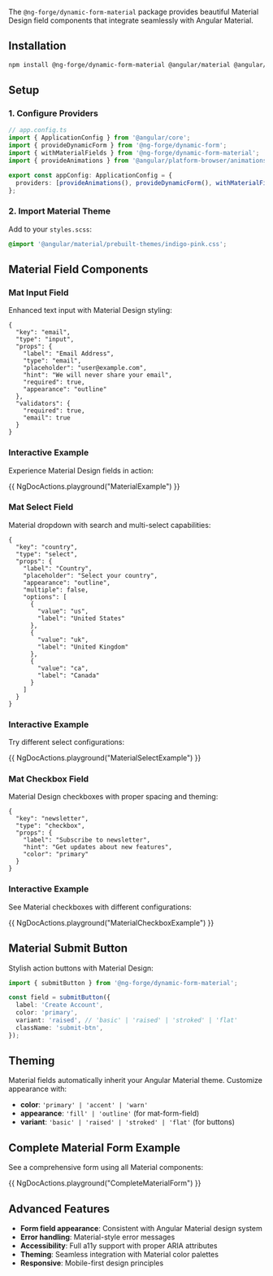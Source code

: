 The `@ng-forge/dynamic-form-material` package provides beautiful Material Design field components that integrate seamlessly with Angular Material.

## Installation

```bash
npm install @ng-forge/dynamic-form-material @angular/material @angular/cdk
```

## Setup

### 1. Configure Providers

```typescript
// app.config.ts
import { ApplicationConfig } from '@angular/core';
import { provideDynamicForm } from '@ng-forge/dynamic-form';
import { withMaterialFields } from '@ng-forge/dynamic-form-material';
import { provideAnimations } from '@angular/platform-browser/animations';

export const appConfig: ApplicationConfig = {
  providers: [provideAnimations(), provideDynamicForm(), withMaterialFields()],
};
```

### 2. Import Material Theme

Add to your `styles.scss`:

```scss
@import '@angular/material/prebuilt-themes/indigo-pink.css';
```

## Material Field Components

### Mat Input Field

Enhanced text input with Material Design styling:

```jsonl
{
  "key": "email",
  "type": "input",
  "props": {
    "label": "Email Address",
    "type": "email",
    "placeholder": "user@example.com",
    "hint": "We will never share your email",
    "required": true,
    "appearance": "outline"
  },
  "validators": {
    "required": true,
    "email": true
  }
}
```

### Interactive Example

Experience Material Design fields in action:

{{ NgDocActions.playground("MaterialExample") }}

### Mat Select Field

Material dropdown with search and multi-select capabilities:

```jsonl
{
  "key": "country",
  "type": "select",
  "props": {
    "label": "Country",
    "placeholder": "Select your country",
    "appearance": "outline",
    "multiple": false,
    "options": [
      {
        "value": "us",
        "label": "United States"
      },
      {
        "value": "uk",
        "label": "United Kingdom"
      },
      {
        "value": "ca",
        "label": "Canada"
      }
    ]
  }
}
```

### Interactive Example

Try different select configurations:

{{ NgDocActions.playground("MaterialSelectExample") }}

### Mat Checkbox Field

Material Design checkboxes with proper spacing and theming:

```jsonl
{
  "key": "newsletter",
  "type": "checkbox",
  "props": {
    "label": "Subscribe to newsletter",
    "hint": "Get updates about new features",
    "color": "primary"
  }
}
```

### Interactive Example

See Material checkboxes with different configurations:

{{ NgDocActions.playground("MaterialCheckboxExample") }}

## Material Submit Button

Stylish action buttons with Material Design:

```typescript
import { submitButton } from '@ng-forge/dynamic-form-material';

const field = submitButton({
  label: 'Create Account',
  color: 'primary',
  variant: 'raised', // 'basic' | 'raised' | 'stroked' | 'flat'
  className: 'submit-btn',
});
```

## Theming

Material fields automatically inherit your Angular Material theme. Customize appearance with:

- **color**: `'primary' | 'accent' | 'warn'`
- **appearance**: `'fill' | 'outline'` (for mat-form-field)
- **variant**: `'basic' | 'raised' | 'stroked' | 'flat'` (for buttons)

## Complete Material Form Example

See a comprehensive form using all Material components:

{{ NgDocActions.playground("CompleteMaterialForm") }}

## Advanced Features

- **Form field appearance**: Consistent with Angular Material design system
- **Error handling**: Material-style error messages
- **Accessibility**: Full a11y support with proper ARIA attributes
- **Theming**: Seamless integration with Material color palettes
- **Responsive**: Mobile-first design principles
